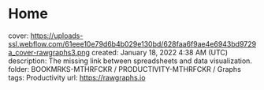 # Home

cover: https://uploads-ssl.webflow.com/61eee10e79d6b4b029e130bd/628faa6f9ae4e6943bd9729a_cover-rawgraphs3.png
created: January 18, 2022 4:38 AM (UTC)
description: The missing link between spreadsheets and data visualization.
folder: BOOKMRKS-MTHRFCKR / PRODUCTIVITY-MTHRFCKR / Graphs
tags: Productivity
url: https://rawgraphs.io